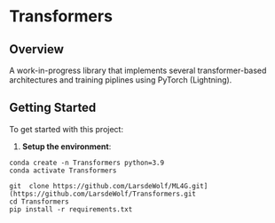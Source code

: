 # Transformers

## Overview

A work-in-progress library that implements several transformer-based architectures and training piplines using PyTorch (Lightning). 

## Getting Started

To get started with this project:

1. **Setup the environment**:
```
conda create -n Transformers python=3.9
conda activate Transformers

git  clone https://github.com/LarsdeWolf/ML4G.git](https://github.com/LarsdeWolf/Transformers.git
cd Transformers
pip install -r requirements.txt
```

